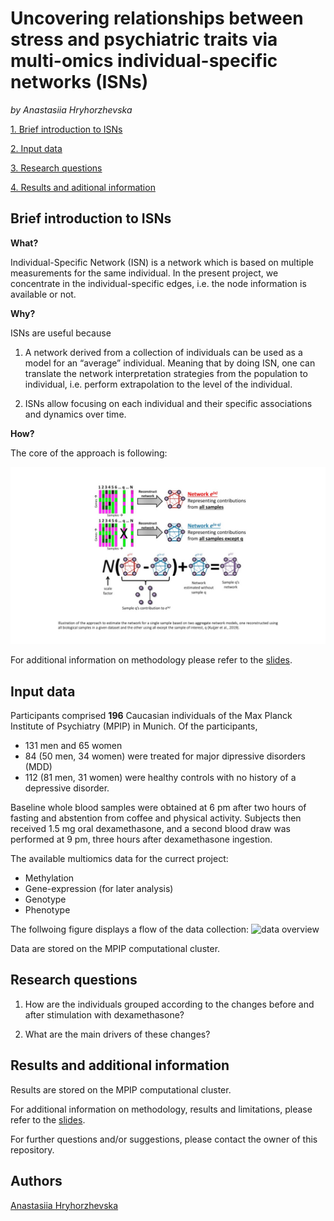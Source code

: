 # __Uncovering relationships between stress and psychiatric traits via multi-omics individual-specific networks (ISNs)__

_by Anastasiia Hryhorzhevska_

[1. Brief introduction to ISNs](#brief-introduction-to-isns)

[2. Input data](#input-data)

[3. Research questions](#research-questions)

[4. Results and aditional information](#results-and-additional-information)

## **Brief introduction to ISNs**

**What?**

Individual-Specific Network (ISN) is a network which is based on multiple measurements for the same individual. In the present project, we concentrate in the individual-specific edges, i.e. the node information is available or not.  

**Why?**

ISNs are useful because 

1. A network derived from a collection of individuals can be used as a model for an “average” individual. Meaning that by doing ISN, one can translate the network interpretation strategies from the population to individual, i.e. perform extrapolation to the level of the individual. 

2. ISNs allow focusing on each individual and their specific associations and dynamics over time.

**How?**

The core of the approach is following: 

![isns_construction](https://github.com/ahryho/psychoISN/blob/main/materials/figures/isns_construction.jpg)

For additional information on methodology please refer to the [slides](https://github.com/ahryho/psychoISN/blob/main/materials/final_presentation.pdf).

## **Input data**

Participants comprised **196** Caucasian individuals of the Max Planck Institute of Psychiatry (MPIP) in Munich. Of the participants, 

+ 131 men and 65 women
+ 84 (50 men, 34 women) were treated for major dipressive disorders (MDD)
+ 112 (81 men, 31 women) were healthy controls with no history of a depressive disorder. 

Baseline whole blood samples were obtained at 6 pm after two hours of fasting and abstention from coffee and physical activity. Subjects then received 1.5 mg oral dexamethasone, and a second blood draw was performed at 9 pm, three hours after dexamethasone ingestion.

The available multiomics data for the currect project:

- Methylation
- Gene-expression (for later analysis)
- Genotype
- Phenotype 

The follwoing figure displays a flow of the data collection: 
![data overview](https://github.com/ahryho/psychoISN/blob/main/materials/figures/data-schema.jpg)

Data are stored on the MPIP computational cluster.

## Research questions

1. How are the individuals grouped according to the changes before and after stimulation with dexamethasone?

2. What are the main drivers of these changes?

## Results and additional information

Results are stored on the MPIP computational cluster.

For additional information on methodology, results and limitations, please refer to the [slides](https://github.com/ahryho/dex-stim-human-array-isns/blob/main/materials/final_presentation.pdf).

For further questions and/or suggestions, please contact the owner of this repository.

## Authors

[Anastasiia Hryhorzhevska](https://www.linkedin.com/in/ahryhorzhevska)
